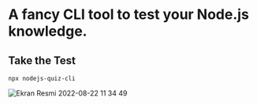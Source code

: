 # A fancy CLI tool to test your Node.js knowledge.

## Take the Test

```
npx nodejs-quiz-cli
```

![Ekran Resmi 2022-08-22 11 34 49](https://user-images.githubusercontent.com/90466553/185877407-14a159a8-5b40-472f-875b-ebac32c5f645.png)

